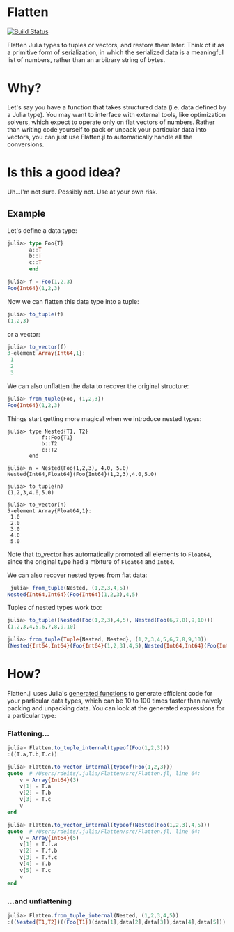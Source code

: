 # Flatten

[![Build Status](https://travis-ci.org/rdeits/Flatten.jl.svg?branch=master)](https://travis-ci.org/rdeits/Flatten.jl)

Flatten Julia types to tuples or vectors, and restore them later. Think of it as a primitive form of serialization, in which the serialized data is a meaningful list of numbers, rather than an arbitrary string of bytes. 

# Why?

Let's say you have a function that takes structured data (i.e. data defined by a Julia type). You may want to interface with external tools, like optimization solvers, which expect to operate only on flat vectors of numbers. Rather than writing code yourself to pack or unpack your particular data into vectors, you can just use Flatten.jl to automatically handle all the conversions.

# Is this a good idea?

Uh...I'm not sure. Possibly not. Use at your own risk. 

## Example

Let's define a data type:

```julia
julia> type Foo{T}
       a::T
       b::T
       c::T
       end

julia> f = Foo(1,2,3)
Foo{Int64}(1,2,3)
```

Now we can flatten this data type into a tuple:

```julia
julia> to_tuple(f)
(1,2,3)
```

or a vector:

```julia
julia> to_vector(f)
3-element Array{Int64,1}:
 1
 2
 3
```

We can also unflatten the data to recover the original structure:

```julia
julia> from_tuple(Foo, (1,2,3))
Foo{Int64}(1,2,3)
```

Things start getting more magical when we introduce nested types:

```
julia> type Nested{T1, T2}
           f::Foo{T1}
           b::T2
           c::T2
       end

julia> n = Nested(Foo(1,2,3), 4.0, 5.0)
Nested{Int64,Float64}(Foo{Int64}(1,2,3),4.0,5.0)

julia> to_tuple(n)
(1,2,3,4.0,5.0)

julia> to_vector(n)
5-element Array{Float64,1}:
 1.0
 2.0
 3.0
 4.0
 5.0
```

Note that to_vector has automatically promoted all elements to `Float64`, since the original type had a mixture of `Float64` and `Int64`.

We can also recover nested types from flat data:

```julia
 julia> from_tuple(Nested, (1,2,3,4,5))
Nested{Int64,Int64}(Foo{Int64}(1,2,3),4,5)
```

Tuples of nested types work too:

```julia
julia> to_tuple((Nested(Foo(1,2,3),4,5), Nested(Foo(6,7,8),9,10)))
(1,2,3,4,5,6,7,8,9,10)

julia> from_tuple(Tuple{Nested, Nested}, (1,2,3,4,5,6,7,8,9,10))
(Nested{Int64,Int64}(Foo{Int64}(1,2,3),4,5),Nested{Int64,Int64}(Foo{Int64}(6,7,8),9,10))
```

# How? 

Flatten.jl uses Julia's [generated functions](http://docs.julialang.org/en/release-0.4/manual/metaprogramming/#generated-functions) to generate efficient code for your particular data types, which can be 10 to 100 times faster than naively packing and unpacking data. You can look at the generated expressions for a particular type:


### Flattening...

```julia
julia> Flatten.to_tuple_internal(typeof(Foo(1,2,3)))
:((T.a,T.b,T.c))

julia> Flatten.to_vector_internal(typeof(Foo(1,2,3)))
quote  # /Users/rdeits/.julia/Flatten/src/Flatten.jl, line 64:
    v = Array{Int64}(3)
    v[1] = T.a
    v[2] = T.b
    v[3] = T.c
    v
end

julia> Flatten.to_vector_internal(typeof(Nested(Foo(1,2,3),4,5)))
quote  # /Users/rdeits/.julia/Flatten/src/Flatten.jl, line 64:
    v = Array{Int64}(5)
    v[1] = T.f.a
    v[2] = T.f.b
    v[3] = T.f.c
    v[4] = T.b
    v[5] = T.c
    v
end
```

### ...and unflattening

```julia
julia> Flatten.from_tuple_internal(Nested, (1,2,3,4,5))
:((Nested{T1,T2})((Foo{T1})(data[1],data[2],data[3]),data[4],data[5]))
```
